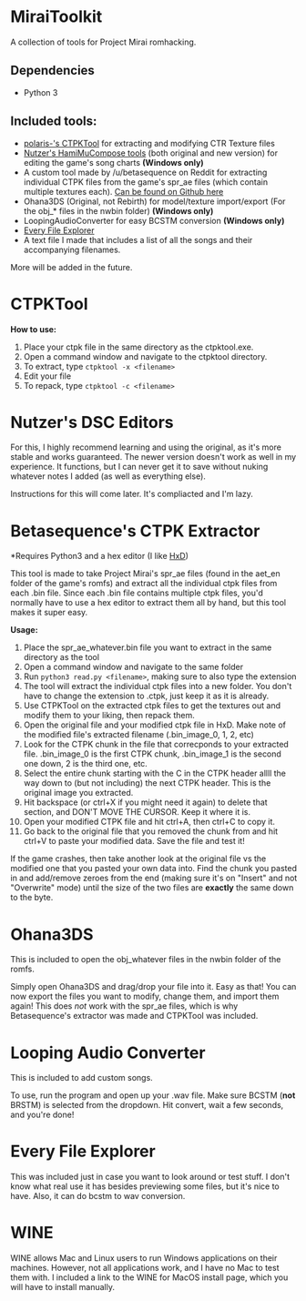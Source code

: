 # MiraiToolkit
A collection of tools for Project Mirai romhacking.

## Dependencies
- Python 3

## Included tools:
- [polaris-'s CTPKTool](https://github.com/polaris-/ctpktool) for extracting and modifying CTR Texture files
- [Nutzer's HamiMuCompose tools](https://github.com/Nutzer/HamiMuComposeIII) (both original and new version) for editing the game's song charts **(Windows only)**
- A custom tool made by /u/betasequence on Reddit for extracting individual CTPK files from the game's spr_ae files (which contain multiple textures each). [Can be found on Github here](https://github.com/josephacall/read_ctpk)
- Ohana3DS (Original, not Rebirth) for model/texture import/export (For the obj\_\* files in the nwbin folder) **(Windows only)**
- LoopingAudioConverter for easy BCSTM conversion **(Windows only)**
- [Every File Explorer](https://github.com/Gericom/EveryFileExplorer)
- A text file I made that includes a list of all the songs and their accompanying filenames.

More will be added in the future.

# CTPKTool

**How to use:**
1. Place your ctpk file in the same directory as the ctpktool.exe.
2. Open a command window and navigate to the ctpktool directory.
3. To extract, type ```ctpktool -x <filename>```
4. Edit your file
5. To repack, type ```ctpktool -c <filename>```

# Nutzer's DSC Editors
For this, I highly recommend learning and using the original, as it's more stable and works guaranteed. The newer version doesn't work as well in my experience. It functions, but I can never get it to save without nuking whatever notes I added (as well as everything else).

Instructions for this will come later. It's compliacted and I'm lazy.

# Betasequence's CTPK Extractor
\*Requires Python3 and a hex editor (I like [HxD](https://mh-nexus.de/en/hxd/))

This tool is made to take Project Mirai's spr_ae files (found in the aet_en folder of the game's romfs) and extract all the individual ctpk files from each .bin file. Since each .bin file contains multiple ctpk files, you'd normally have to use a hex editor to extract them all by hand, but this tool makes it super easy.

**Usage:**
1. Place the spr_ae_whatever.bin file you want to extract in the same directory as the tool
2. Open a command window and navigate to the same folder
3. Run ```python3 read.py <filename>```, making sure to also type the extension
4. The tool will extract the individual ctpk files into a new folder. You don't have to change the extension to .ctpk, just keep it as it is already.
5. Use CTPKTool on the extracted ctpk files to get the textures out and modify them to your liking, then repack them.
6. Open the original file and your modified ctpk file in HxD. Make note of the modified file's extracted filename (.bin_image_0, 1, 2, etc)
7. Look for the CTPK chunk in the file that correcponds to your extracted file. .bin_image_0 is the first CTPK chunk, .bin_image_1 is the second one down, 2 is the third one, etc.
8. Select the entire chunk starting with the C in the CTPK header allll the way down to (but not including) the next CTPK header. This is the original image you extracted.
9. Hit backspace (or ctrl+X if you might need it again) to delete that section, and DON'T MOVE THE CURSOR. Keep it where it is.
10. Open your modified CTPK file and hit ctrl+A, then ctrl+C to copy it.
11. Go back to the original file that you removed the chunk from and hit ctrl+V to paste your modified data. Save the file and test it!

If the game crashes, then take another look at the original file vs the modified one that you pasted your own data into. Find the chunk you pasted in and add/remove zeroes from the end (making sure it's on "Insert" and not "Overwrite" mode) until the size of the two files are **exactly** the same down to the byte.

# Ohana3DS
This is included to open the obj_whatever files in the nwbin folder of the romfs.

Simply open Ohana3DS and drag/drop your file into it. Easy as that! You can now export the files you want to modify, change them, and import them again! This does *not* work with the spr_ae files, which is why Betasequence's extractor was made and CTPKTool was included.

# Looping Audio Converter
This is included to add custom songs.

To use, run the program and open up your .wav file. Make sure BCSTM (**not** BRSTM) is selected from the dropdown. Hit convert, wait a few seconds, and you're done!

# Every File Explorer
This was included just in case you want to look around or test stuff. I don't know what real use it has besides previewing some files, but it's nice to have. Also, it can do bcstm to wav conversion.

# WINE
WINE allows Mac and Linux users to run Windows applications on their machines. However, not all applications work, and I have no Mac to test them with. I included a link to the WINE for MacOS install page, which you will have to install manually.
